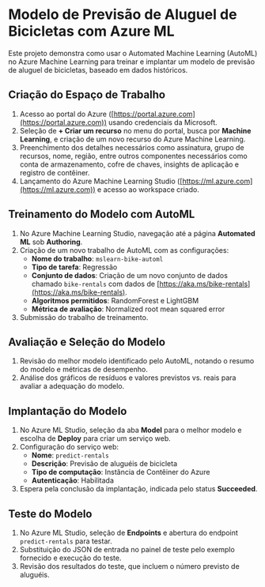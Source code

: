 # Modelo de Previsão de Aluguel de Bicicletas com Azure ML

Este projeto demonstra como usar o Automated Machine Learning (AutoML) no Azure Machine Learning para treinar e implantar um modelo de previsão de aluguel de bicicletas, baseado em dados históricos.

## Criação do Espaço de Trabalho

1. Acesso ao portal do Azure ([https://portal.azure.com](https://portal.azure.com)) usando credenciais da Microsoft.
2. Seleção de **+ Criar um recurso** no menu do portal, busca por **Machine Learning**, e criação de um novo recurso do Azure Machine Learning.
3. Preenchimento dos detalhes necessários como assinatura, grupo de recursos, nome, região, entre outros componentes necessários como conta de armazenamento, cofre de chaves, insights de aplicação e registro de contêiner.
4. Lançamento do Azure Machine Learning Studio ([https://ml.azure.com](https://ml.azure.com)) e acesso ao workspace criado.

## Treinamento do Modelo com AutoML

1. No Azure Machine Learning Studio, navegação até a página **Automated ML** sob **Authoring**.
2. Criação de um novo trabalho de AutoML com as configurações:
   - **Nome do trabalho**: `mslearn-bike-automl`
   - **Tipo de tarefa**: Regressão
   - **Conjunto de dados**: Criação de um novo conjunto de dados chamado `bike-rentals` com dados de [https://aka.ms/bike-rentals](https://aka.ms/bike-rentals).
   - **Algoritmos permitidos**: RandomForest e LightGBM
   - **Métrica de avaliação**: Normalized root mean squared error
3. Submissão do trabalho de treinamento.

## Avaliação e Seleção do Modelo

1. Revisão do melhor modelo identificado pelo AutoML, notando o resumo do modelo e métricas de desempenho.
2. Análise dos gráficos de resíduos e valores previstos vs. reais para avaliar a adequação do modelo.

## Implantação do Modelo

1. No Azure ML Studio, seleção da aba **Model** para o melhor modelo e escolha de **Deploy** para criar um serviço web.
2. Configuração do serviço web:
   - **Nome**: `predict-rentals`
   - **Descrição**: Previsão de aluguéis de bicicleta
   - **Tipo de computação**: Instância de Contêiner do Azure
   - **Autenticação**: Habilitada
3. Espera pela conclusão da implantação, indicada pelo status **Succeeded**.

## Teste do Modelo

1. No Azure ML Studio, seleção de **Endpoints** e abertura do endpoint `predict-rentals` para testar.
2. Substituição do JSON de entrada no painel de teste pelo exemplo fornecido e execução do teste.
3. Revisão dos resultados do teste, que incluem o número previsto de aluguéis.
